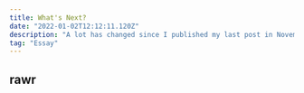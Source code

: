 ```yaml
---
title: What's Next?
date: "2022-01-02T12:12:11.120Z"
description: "A lot has changed since I published my last post in November, 2020. Some reflections on the last year and where I want to focus my time and effort from now on."
tag: "Essay"
---
```


<h2>rawr</h2>